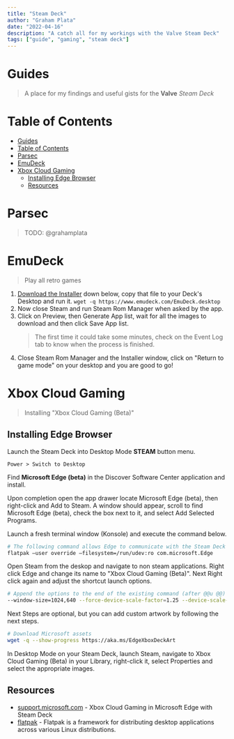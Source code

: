 ```yaml
---
title: "Steam Deck"
author: "Graham Plata"
date: "2022-04-16"
description: "A catch all for my workings with the Valve Steam Deck"
tags: ["guide", "gaming", "steam deck"]
---
```


# Guides

> A place for my findings and useful gists for the **Valve** _Steam Deck_

# Table of Contents

- [Guides](#guides)
- [Table of Contents](#table-of-contents)
- [Parsec](#parsec)
- [EmuDeck](#emudeck)
- [Xbox Cloud Gaming](#xbox-cloud-gaming)
  - [Installing Edge Browser](#installing-edge-browser)
  - [Resources](#resources)

# Parsec

> TODO: @grahamplata

# EmuDeck

> Play all retro games

1. [Download the Installer](https://www.emudeck.com/EmuDeck.desktop) down below, copy that file to your Deck's Desktop and run it. `wget -q https://www.emudeck.com/EmuDeck.desktop`
2. Now close Steam and run Steam Rom Manager when asked by the app.
3. Click on Preview, then Generate App list, wait for all the images to download and then click Save App list.
   > The first time it could take some minutes, check on the Event Log tab to know when the process is finished.
4. Close Steam Rom Manager and the Installer window, click on "Return to game mode" on your desktop and you are good to go!

# Xbox Cloud Gaming

> Installing "Xbox Cloud Gaming (Beta)"

## Installing Edge Browser

Launch the Steam Deck into Desktop Mode **STEAM** button menu.

`Power > Switch to Desktop`

Find **Microsoft Edge (beta)** in the Discover Software Center application and install.

Upon completion open the app drawer locate Microsoft Edge (beta), then right-click and Add to Steam. A window should appear, scroll to find Microsoft Edge (beta), check the box next to it, and select Add Selected Programs.

Launch a fresh terminal window (Konsole) and execute the command below.

```bash
# The following command allows Edge to communicate with the Steam Deck's controller interfaces
flatpak –user override –filesystem=/run/udev:ro com.microsoft.Edge
```

Open Steam from the deskop and navigate to non steam applications. Right click Edge and change its name to "Xbox Cloud Gaming (Beta)". Next Right click again and adjust the shortcut launch options.

```bash
# Append the options to the end of the existing command (after @@u @@)
--window-size=1024,640 --force-device-scale-factor=1.25 --device-scale-factor=1.25 --kiosk "https://www.xbox.com/play"
```

Next Steps are optional, but you can add custom artwork by following the next steps.

```bash
# Download Microsoft assets
wget -q --show-progress https://aka.ms/EdgeXboxDeckArt
```

In Desktop Mode on your Steam Deck, launch Steam, navigate to Xbox Cloud Gaming (Beta) in your Library, right-click it, select Properties and select the appropriate images.

## Resources

- [support.microsoft.com](https://support.microsoft.com/en-gb/topic/xbox-cloud-gaming-in-microsoft-edge-with-steam-deck-43dd011b-0ce8-4810-8302-965be6d53296) - Xbox Cloud Gaming in Microsoft Edge with Steam Deck
- [flatpak](https://docs.flatpak.org/en/latest/introduction.html) - Flatpak is a framework for distributing desktop applications across various Linux distributions.
